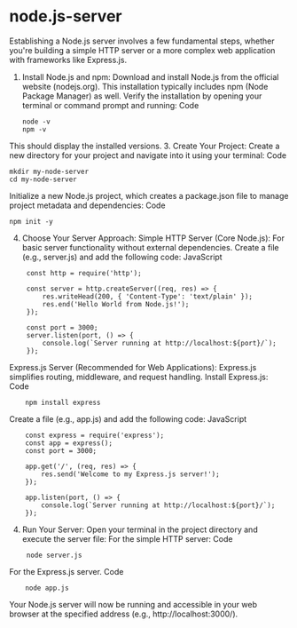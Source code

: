 # node.js-server

Establishing a Node.js server involves a few fundamental steps, whether you're building a simple HTTP server or a more complex web application with frameworks like Express.js.
1. Install Node.js and npm:
Download and install Node.js from the official website (nodejs.org). This installation typically includes npm (Node Package Manager) as well.
Verify the installation by opening your terminal or command prompt and running: 
Code
    ~~~
    node -v
    npm -v
    ~~~
This should display the installed versions.
3. Create Your Project:
Create a new directory for your project and navigate into it using your terminal: 
Code

    mkdir my-node-server
    cd my-node-server
Initialize a new Node.js project, which creates a package.json file to manage project metadata and dependencies:
Code

    npm init -y
4. Choose Your Server Approach:
Simple HTTP Server (Core Node.js): For basic server functionality without external dependencies.
Create a file (e.g., server.js) and add the following code: 
JavaScript

        const http = require('http');

        const server = http.createServer((req, res) => {
            res.writeHead(200, { 'Content-Type': 'text/plain' });
            res.end('Hello World from Node.js!');
        });

        const port = 3000;
        server.listen(port, () => {
            console.log(`Server running at http://localhost:${port}/`);
        });
Express.js Server (Recommended for Web Applications): Express.js simplifies routing, middleware, and request handling.
Install Express.js:
Code

        npm install express
Create a file (e.g., app.js) and add the following code: 
JavaScript

        const express = require('express');
        const app = express();
        const port = 3000;

        app.get('/', (req, res) => {
            res.send('Welcome to my Express.js server!');
        });

        app.listen(port, () => {
            console.log(`Server running at http://localhost:${port}/`);
        });
4. Run Your Server:
Open your terminal in the project directory and execute the server file:
For the simple HTTP server:
Code

        node server.js
For the Express.js server.
Code

        node app.js
Your Node.js server will now be running and accessible in your web browser at the specified address (e.g., http://localhost:3000/).
